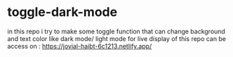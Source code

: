 # toggle-dark-mode

in this repo i try to make some toggle function that can change background and text color like dark mode/ light mode for live display of this repo can be access on : https://jovial-haibt-6c1213.netlify.app/  
